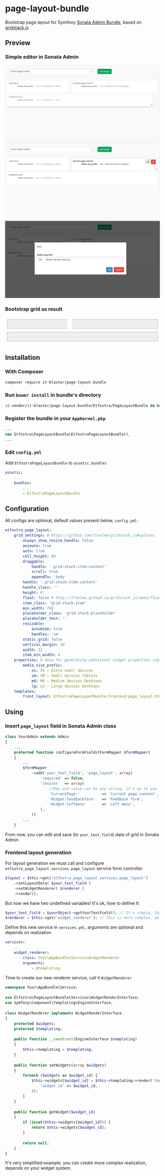 # page-layout-bundle
Bootstrap page layout for Symfony [Sonata Admin Bundle](https://github.com/sonata-project/SonataAdminBundle),
based on [gridstack.js](https://github.com/troolee/gridstack.js)

## Preview
### Simple editor in Sonata Admin
![Resize and drag blocks](./Resources/public/example_imgs/1.png)
![Simple edit](./Resources/public/example_imgs/2.png)
![Easy change any properties](./Resources/public/example_imgs/3.png)

### Bootstrap grid as result
![Bootstrap grid as result](./Resources/public/example_imgs/result.png)

## Installation
### With Composer
``` bash
composer require it-blaster/page-layout-bundle
```

### Run `bower install` in bundle's directory
``` bash
cd vendor/it-blaster/page-layout-bundle/Etfostra/PageLayoutBundle && bower install
```

### Register the bundle in your `AppKernel.php`
``` php
...
new Etfostra\PageLayoutBundle\EtfostraPageLayoutBundle(),
...
```

### Edit `config.yml`
Add `EtfostraPageLayoutBundle` to `assetic.bundles`
``` yaml
assetic:
    ...
    bundles:
        ...
        - EtfostraPageLayoutBundle
```

## Configuration
All configs are optional, default values present below, `config.yml`: 
``` yaml
etfostra_page_layout:
    grid_settings: # https://github.com/troolee/gridstack.js#options
        always_show_resize_handle: false
        animate: true
        auto: true
        cell_height: 80
        draggable:
            handle: '.grid-stack-item-content'
            scroll: true
            appendTo: 'body'
        handle: '.grid-stack-item-content'
        handle_class: ''
        height: 0
        float: false # http://troolee.github.io/gridstack.js/demo/float.html
        item_class: 'grid-stack-item'
        min_width: 768
        placeholder_class: 'grid-stack-placeholder'
        placeholder_text: ''
        resizable:
            autoHide: true
            handles: 'se'
        static_grid: false
        vertical_margin: 10
        width: 12
        item_min_width: 4
    properties: # data for generating additional widget properties (options in select)
        media_size_prefix:
            xs: XS — Extra small devices
            sm: SM — Small devices Tablets
            md: MD — Medium devices Desktops
            lg: LG — Large devices Desktops
    templates:
        front_layout: EtfostraPageLayoutBundle:Frontend:page_layout.html.twig
```

## Using
### Insert `page_layout` field in Sonata Admin class
``` php
class YourAdmin extends Admin
{
    ...
    protected function configureFormFields(FormMapper $formMapper)
    {
        ...
        $formMapper
            ->add('your_text_field', 'page_layout', array(
                'required' => false,
                'choices'  => array(
                    //Key and value can be any string, it's up to you
                    'CurrentPage:'          => 'Current page content',
                    'Widget:feedbackform'   => 'Feedback form',
                    'Widget:leftmenu'       => 'Left menu',
                ),
            ))
        ...
    }
```

From now, you can edit and save (to `your_text_field`) data of grid in Sonata Admin.

### Frontend layout generation
For layout generation we must call and configure `etfostra_page_layout.services.page_layout` service form controller
``` php
$layout = $this->get('etfostra_page_layout.services.page_layout')
    ->setLayoutData( $your_text_field )
    ->setWidgetRenderer( $renderer )
    ->render();
```

But now we have two undefined variables! It's ok, how to define it:
``` php
$your_text_field = $yourObject->getYourTextField(); // It's simple, this is data from your your_text_field, that we edit in Sonata Admin
$renderer = $this->get('widget_renderer'); // This is more complex, we must implement our service widget_renderer 
```

Define this new service in `services.yml`, arguments are optional and depends on realization 
``` yaml
services:
    ...
    widget_renderer:
        class: Your\AppBundle\Service\WidgetRenderer
        arguments:
            - @templating
```

Time to create our new renderer service, call it `WidgetRenderer`
``` php
namespace Your\AppBundle\Service;

use Etfostra\PageLayoutBundle\Services\WidgetRenderInterface;
use Symfony\Component\Templating\EngineInterface;

class WidgetRenderer implements WidgetRenderInterface
{
    protected $widgets;
    protected $templating;
    
    public function __construct(EngineInterface $templating)
    {
        $this->templating = $templating;
    }
    
    public function setWidgets(array $widgets)
    {
        foreach ($widgets as $widget_id) {
            $this->widgets[$widget_id] = $this->templating->render('YourAppBundle:Widget:widget.html.twig', array(
                'widget_id' => $widget_id,
            ));
        } 
    }
    
    public function getWidget($widget_id)
    {
        if (isset($this->widgets[$widget_id])) {
            return $this->widgets[$widget_id];
        }

        return null;
    }
}
```

It's very simplified example, you can create more complex realization, depends on your widget system.